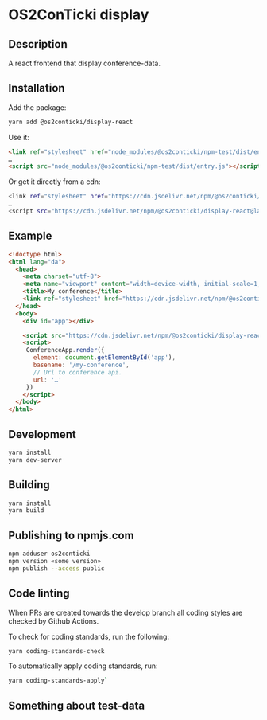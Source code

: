 # OS2ConTicki display

## Description

A react frontend that display conference-data.

## Installation

Add the package:

```sh
yarn add @os2conticki/display-react
```

Use it:

```html
<link ref="stylesheet" href="node_modules/@os2conticki/npm-test/dist/entry.css"></script>
…
<script src="node_modules/@os2conticki/npm-test/dist/entry.js"></script>
```

Or get it directly from a cdn:

```sh
<link ref="stylesheet" href="https://cdn.jsdelivr.net/npm/@os2conticki/display-react@latest/dist/entry.css"></script>
…
<script src="https://cdn.jsdelivr.net/npm/@os2conticki/display-react@latest/dist/entry.js"></script>
```

## Example

```html
<!doctype html>
<html lang="da">
  <head>
    <meta charset="utf-8">
    <meta name="viewport" content="width=device-width, initial-scale=1, shrink-to-fit=no">
    <title>My conference</title>
    <link ref="stylesheet" href="https://cdn.jsdelivr.net/npm/@os2conticki/display-react@latest/dist/entry.css"></script>
  </head>
  <body>
    <div id="app"></div>

    <script src="https://cdn.jsdelivr.net/npm/@os2conticki/display-react@latest/dist/entry.js"></script>
    <script>
     ConferenceApp.render({
       element: document.getElementById('app'),
       basename: '/my-conference',
       // Url to conference api.
       url: '…'
     })
    </script>
  </body>
</html>

```

## Development

```sh
yarn install
yarn dev-server
```

## Building

```sh
yarn install
yarn build
```

## Publishing to npmjs.com

```sh
npm adduser os2conticki
npm version «some version»
npm publish --access public
```

## Code linting

When PRs are created towards the develop branch all coding styles are checked by Github Actions.

To check for coding standards, run the following:

```sh
yarn coding-standards-check
```

To automatically apply coding standards, run:

```sh
yarn coding-standards-apply`
```

## Something about test-data
